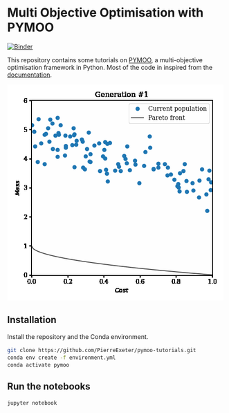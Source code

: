 # Multi Objective Optimisation with PYMOO

[![Binder](https://mybinder.org/badge_logo.svg)](https://mybinder.org/v2/gh/PierreExeter/pymoo-tutorials/master)

This repository contains some tutorials on [PYMOO](https://www.pymoo.org/), a multi-objective optimisation framework in Python. Most of the code in inspired from the [documentation](https://www.pymoo.org/).

![Alt text](plots/objective_space.gif)

## Installation

Install the repository and the Conda environment.

```bash
git clone https://github.com/PierreExeter/pymoo-tutorials.git
conda env create -f environment.yml
conda activate pymoo
```

## Run the notebooks

```bash
jupyter notebook
```
